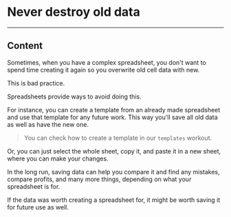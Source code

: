 ﻿---
author: Stefan-Stojanovic

aspects:
  - introduction
  - workout

type: normal

category: how to

---

# Never destroy old data

---
## Content

Sometimes, when you have a complex spreadsheet, you don't want to spend time creating it again so you overwrite old cell data with new. 

This is bad practice.

Spreadsheets provide ways to avoid doing this.

For instance, you can create a template from an already made spreadsheet and use that template for any future work. This way you'll save all old data as well as have the new one. 

> You can check how to create a template in our `templates` workout.

Or, you can just select the whole sheet, copy it, and paste it in a new sheet, where you can make your changes.

In the long run, saving data can help you compare it and find any mistakes, compare profits, and many more things, depending on what your spreadsheet is for.

If the data was worth creating a spreadsheet for, it might be worth saving it for future use as well.
